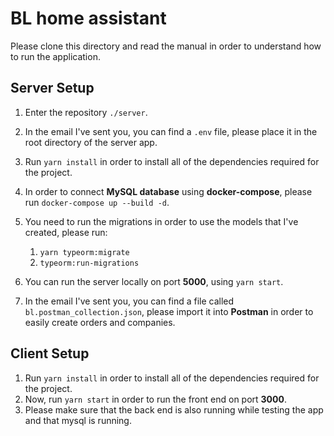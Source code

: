 # BL home assistant

Please clone this directory and read the manual in order to understand how to run the application.

## Server Setup

1. Enter the repository `./server`.
2. In the email I've sent you, you can find a `.env` file, please place it in the root directory of the server app.
3. Run `yarn install` in order to install all of the dependencies required for the project.
4. In order to connect **MySQL database** using **docker-compose**, please run `docker-compose up --build -d`.
5. You need to run the migrations in order to use the models that I've created, please run:

   1. `yarn typeorm:migrate`
   2. `typeorm:run-migrations`

6. You can run the server locally on port **5000**, using `yarn start`.
7. In the email I've sent you, you can find a file called `bl.postman_collection.json`, please import it into **Postman** in order to easily create orders and companies.

## Client Setup

1. Run `yarn install` in order to install all of the dependencies required for the project.
2. Now, run `yarn start` in order to run the front end on port **3000**.
3. Please make sure that the back end is also running while testing the app and that mysql is running.
